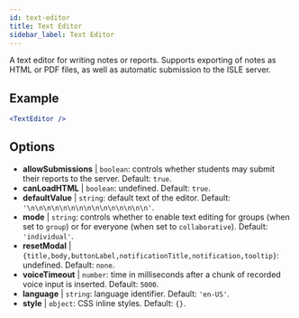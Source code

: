 ```yaml
---
id: text-editor
title: Text Editor
sidebar_label: Text Editor
---
```


A text editor for writing notes or reports. Supports exporting of notes as HTML or PDF files, as well as automatic submission to the ISLE server.

## Example

```jsx live
<TextEditor />
```

## Options

* __allowSubmissions__ | `boolean`: controls whether students may submit their reports to the server. Default: `true`.
* __canLoadHTML__ | `boolean`: undefined. Default: `true`.
* __defaultValue__ | `string`: default text of the editor. Default: `'\n\n\n\n\n\n\n\n\n\n\n\n\n\n\n'`.
* __mode__ | `string`: controls whether to enable text editing for groups (when set to `group`) or for everyone (when set to `collaborative`). Default: `'individual'`.
* __resetModal__ | `{title,body,buttonLabel,notificationTitle,notification,tooltip}`: undefined. Default: `none`.
* __voiceTimeout__ | `number`: time in milliseconds after a chunk of recorded voice input is inserted. Default: `5000`.
* __language__ | `string`: language identifier. Default: `'en-US'`.
* __style__ | `object`: CSS inline styles. Default: `{}`.
